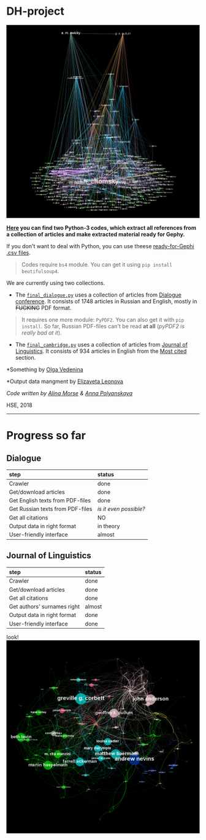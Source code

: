 # DH-project

![](/images/zlevels_by_between_labelsize_by_indegree.png)

**[Here](/codes) you can find two Python-3 codes, which extract all references from a collection of articles and make extracted material ready for Gephy.**

If you don't want to deal with Python, you can use theese [ready-for-Gephi .csv files](/output).

> Codes require `bs4` module.
> You can get it using `pip install beutifulsoup4`.

We are currently using two collections.

* The [`final_dialogue.py`](/codes/final_dialogue.py)
uses a collection of articles from [Dialogue conference](http://www.dialog-21.ru/).
It consists of 1748 articles in Russian and English, mostly in ~~FUCKING~~ PDF format.

> It requires one more module: `PyPDF2`. You can also get it with `pip install`.
> So far, Russian PDF-files can't be read **at all** (*pyPDF2 is really bad at it*).

* The [`final_cambridge.py`](/codes/final_cambridge.py)
uses a collection of articles from [Journal of Linguistics](https://www.cambridge.org/core/journals/journal-of-linguistics).
It consists of 934 articles in English from the [Most cited](https://www.cambridge.org/core/journals/journal-of-linguistics/most-cited) section.

*Something by [Olga Vedenina]()

*Output data mangment by [Elizaveta Leonova]()

*Code written by [Alina Morse](http://vk.com/crtcldstnc) & [Anna Polyanskaya](http://vk.com/aglade)*


HSE, 2018

***

# Progress so far

## Dialogue

step|status
:---|:---
Crawler| done
Get/download articles| done
Get English texts from PDF-files| done
Get Russian texts from PDF-files| *is it even possible?*
Get all citations| NO
Output data in right format|in theory
User-friendly interface| almost

## Journal of Linguistics

step|status
:---|:---
Crawler| done
Get/download articles| done
Get all citations| done
Get authors' surnames right|almost
Output data in right format| done
User-friendly interface| done

look!
![](/images/63-degree.png)
